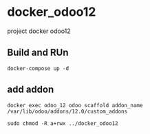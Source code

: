 # docker_odoo12

project docker odoo12

## Build and RUn

```
docker-compose up -d
```

## add addon

```
docker exec odoo_12 odoo scaffold addon_name /var/lib/odoo/addons/12.0/custom_addons
```

```
sudo chmod -R a+rwx ../docker_odoo12
```

